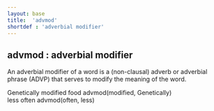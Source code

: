 ```yaml
---
layout: base
title:  'advmod'
shortdef : 'adverbial modifier'
---
```



## advmod : adverbial modifier
An adverbial modifier of a word is a (non-clausal) adverb or adverbial phrase (ADVP) that serves to modify the meaning of the word. 

<div class="sd-parse">
Genetically modified food
advmod(modified, Genetically)
</div>



<div class="sd-parse">
less often
advmod(often, less)
</div>

 

